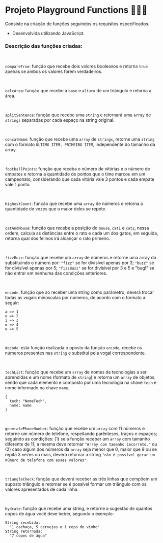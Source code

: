 # Projeto Playground Functions 🎡🛝🎢

Consiste na criação de funções seguindos os requisitos especificados.

* Desenvolvida utilizando JavaScript.

### Descrição das funções criadas: 

<br>

`compareTrue`: função que recebe dois valores booleanos e retorna `true` apenas se ambos os valores forem verdadeiros.

<br>

`calcArea`: função que recebe a `base` e `altura` de um triângulo e retorna a área.

<br>

`splitSentence`: função que recebe uma `string` e retornará uma `array` de `strings` separadas por cada espaço na string original.

<br>

`concatName`: função que recebe uma `array` de `strings`, retorne uma `string` com o formato `ÚLTIMO ITEM, PRIMEIRO ITEM`, independente do tamanho da array.

<br>

`footballPoints`: função que receba o número de vitórias e o número de empates e retorna a quantidade de pontos que o time marcou em um campeonato, considerando que cada vitória vale 3 pontos e cada empate vale 1 ponto.

<br>

`highestCount`: função que recebe uma `array` de números e retorna a quantidade de vezes que o maior deles se repete.

<br>

`catAndMouse`: função que recebe a posição do `mouse`, `cat1` e `cat2`, nessa ordem, calcula as distâncias entre o rato e cada um dos gatos, em seguida, retorna qual dos felinos irá alcançar o rato primeiro.

<br>

`fizzBuzz`: função que recebe um `array` de números e retorne uma array da substituindo o número por: `"fizz"` se for divisível apenas por 3; `"buzz"` se for divisível apenas por 5; `"fizzBuzz"` se for divisível por 3 e 5 e "bug!" se não entrar em nenhuma das condições anteriores.

<br>

`encode`: função que ao receber uma string como parâmetro, deverá trocar todas as vogais minúsculas por números, de acordo com o formato a seguir:

```
a => 1 
e => 2 
i => 3 
o => 4 
u => 5
```

<br>

`decode`: esta função realizada o oposto da função `encode`, recebe os números presentes nas `string` e substituí pela vogal correspondente.

<br>

`techList`: função que recebe um `array` de nomes de tecnologias a ser aprendidas e um nome (formato de `string`) e retorna um `array` de objetos, sendo que cada elemento e composto por uma tecnologia na chave `tech` e nome informado na chave `name`.

```
{
  tech: "NomeTech",
  name: name
}
```

<br>

`generatePhoneNumber`: função que recebe um `array` com 11 números e retorne um número de telefone, respeitando parênteses, traços e espaços; seguindo as condições: (1) se a função receber um `array` com tamanho diferente de 11, a mesma deve retornar `"Array com tamanho incorreto."` ou (2) caso algum dos números da `array` seja menor que 0, maior que 9 ou se repita 3 vezes ou mais, deverá retornar a string `"não é possível gerar um número de telefone com esses valores"`.

<br>

`triangleCheck`: função que deverá receber as três linhas que compõem um suposto triângulo e retornar se é possível formar um triângulo com os valores apresentados de cada linha.

<br>

`hydrate`: função que recebe uma string, e retorne a sugestão de quantos copos de água você deve beber, segundo o exemplo:

```
String recebida:
  "1 cachaça, 5 cervejas e 1 copo de vinho"
String retornada:
  "7 copos de água"
```
